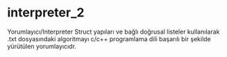 # interpreter_2
Yorumlayıcı/Interpreter
Struct yapıları ve bağlı doğrusal listeler kullanılarak .txt dosyasındaki algoritmayı   c/c++ programlama dili başarılı bir şekilde yürütülen yorumlayıcıdr.
